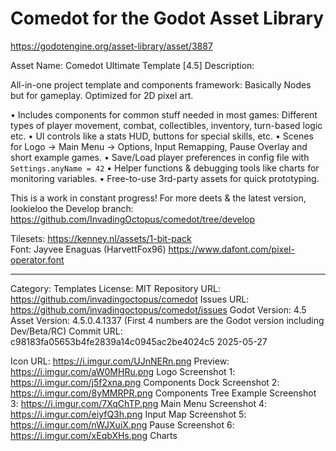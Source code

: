 # Comedot for the Godot Asset Library

https://godotengine.org/asset-library/asset/3887

Asset Name: Comedot Ultimate Template [4.5]
Description:

All-in-one project template and components framework: Basically Nodes but for gameplay. Optimized for 2D pixel art.

• Includes components for common stuff needed in most games: Different types of player movement, combat, collectibles, inventory, turn-based logic etc.
• UI controls like a stats HUD, buttons for special skills, etc.
• Scenes for Logo → Main Menu → Options, Input Remapping, Pause Overlay and short example games.
• Save/Load player preferences in config file with `Settings.anyName = 42`
• Helper functions & debugging tools like charts for monitoring variables.
• Free-to-use 3rd-party assets for quick prototyping.

This is a work in constant progress! For more deets & the latest version, lookieloo the Develop branch: https://github.com/InvadingOctopus/comedot/tree/develop

Tilesets: https://kenney.nl/assets/1-bit-pack  
Font: Jayvee Enaguas (HarvettFox96) https://www.dafont.com/pixel-operator.font

----

Category:		Templates
License:		MIT
Repository URL:	https://github.com/invadingoctopus/comedot
Issues URL:		https://github.com/invadingoctopus/comedot/issues
Godot Version:	4.5
Asset Version:	4.5.0.4.1337 (First 4 numbers are the Godot version including Dev/Beta/RC)
Commit URL:		c98183fa05653b4fe2839a14c0945ac2be4024c5 2025-05-27

Icon URL:		https://i.imgur.com/UJnNERn.png
Preview:  		https://i.imgur.com/aW0MHRu.png Logo
Screenshot 1:	https://i.imgur.com/j5f2xna.png Components Dock
Screenshot 2:	https://i.imgur.com/8yMMRPR.png Components Tree Example
Screenshot 3:	https://i.imgur.com/7XqChTP.png Main Menu
Screenshot 4:	https://i.imgur.com/eiyfQ3h.png Input Map
Screenshot 5:	https://i.imgur.com/nWJXuiX.png Pause
Screenshot 6:	https://i.imgur.com/xEqbXHs.png Charts
